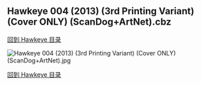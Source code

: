 ## Hawkeye 004 (2013) (3rd Printing Variant) (Cover ONLY) (ScanDog+ArtNet).cbz


[回到 Hawkeye 目录](https://github.com/alicewish/markdown/blob/master/series/Hawkeye.md)


![Hawkeye 004 (2013) (3rd Printing Variant) (Cover ONLY) (ScanDog+ArtNet).jpg](https://wx1.sinaimg.cn/large/6a9fdecaly1fr0uhkjvt7j21401pm45w.jpg)

[回到 Hawkeye 目录](https://github.com/alicewish/markdown/blob/master/series/Hawkeye.md)

